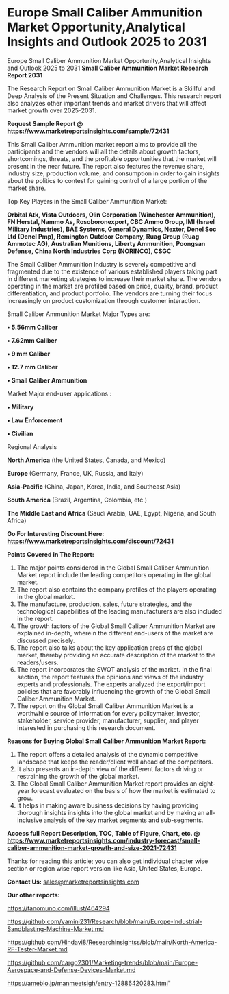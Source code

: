 # Europe Small Caliber Ammunition Market Opportunity,Analytical Insights and Outlook 2025 to 2031
Europe Small Caliber Ammunition Market Opportunity,Analytical Insights and Outlook 2025 to 2031
<strong>Small Caliber Ammunition Market Research Report 2031</strong>

The Research Report on Small Caliber Ammunition Market is a Skillful and Deep Analysis of the Present Situation and Challenges. This research report also analyzes other important trends and market drivers that will affect market growth over 2025-2031.

<strong>Request Sample Report @ <a href=https://www.marketreportsinsights.com/sample/72431>https://www.marketreportsinsights.com/sample/72431</a></strong>

This Small Caliber Ammunition market report aims to provide all the participants and the vendors will all the details about growth factors, shortcomings, threats, and the profitable opportunities that the market will present in the near future. The report also features the revenue share, industry size, production volume, and consumption in order to gain insights about the politics to contest for gaining control of a large portion of the market share.

Top Key Players in the Small Caliber Ammunition Market:

<strong>Orbital Atk, Vista Outdoors, Olin Corporation (Winchester Ammunition), FN Herstal, Nammo As, Rosoboronexport, CBC Ammo Group, IMI (Israel Military Industries), BAE Systems, General Dynamics, Nexter, Denel Soc Ltd (Denel Pmp), Remington Outdoor Company, Ruag Group (Ruag Ammotec AG), Australian Munitions, Liberty Ammunition, Poongsan Defense, China North Industries Corp (NORINCO), CSGC</strong>

The Small Caliber Ammunition Industry is severely competitive and fragmented due to the existence of various established players taking part in different marketing strategies to increase their market share. The vendors operating in the market are profiled based on price, quality, brand, product differentiation, and product portfolio. The vendors are turning their focus increasingly on product customization through customer interaction.

Small Caliber Ammunition Market Major Types are:

<strong>• 5.56mm Caliber

• 7.62mm Caliber

• 9 mm Caliber

• 12.7 mm Caliber

• Small Caliber Ammunition</strong>

Market Major end-user applications :

<strong>• Military

• Law Enforcement

• Civilian</strong>

Regional Analysis

</u><strong><b>North America</b></strong> (the United States, Canada, and Mexico)

<strong><b>Europe </b></strong>(Germany, France, UK, Russia, and Italy)

<strong><b>Asia-Pacific</b></strong> (China, Japan, Korea, India, and Southeast Asia)

<strong><b>South America</b></strong> (Brazil, Argentina, Colombia, etc.)

<strong><b>The Middle East and Africa</b></strong> (Saudi Arabia, UAE, Egypt, Nigeria, and South Africa)

<strong>Go For Interesting Discount Here: <a href=https://www.marketreportsinsights.com/discount/72431>https://www.marketreportsinsights.com/discount/72431</a></strong>

<strong>Points Covered in The Report:</strong>
<ol>
  <li>The major points considered in the Global Small Caliber Ammunition Market report include the leading competitors operating in the global market.</li>
  <li>The report also contains the company profiles of the players operating in the global market.</li>
  <li>The manufacture, production, sales, future strategies, and the technological capabilities of the leading manufacturers are also included in the report.</li>
  <li>The growth factors of the Global Small Caliber Ammunition Market are explained in-depth, wherein the different end-users of the market are discussed precisely.</li>
  <li>The report also talks about the key application areas of the global market, thereby providing an accurate description of the market to the readers/users.</li>
  <li>The report incorporates the SWOT analysis of the market. In the final section, the report features the opinions and views of the industry experts and professionals. The experts analyzed the export/import policies that are favorably influencing the growth of the Global Small Caliber Ammunition Market.</li>
  <li>The report on the Global Small Caliber Ammunition Market is a worthwhile source of information for every policymaker, investor, stakeholder, service provider, manufacturer, supplier, and player interested in purchasing this research document.</li>
</ol>
<strong>Reasons for Buying Global Small Caliber Ammunition Market Report:</strong>

<ol>
  <li>The report offers a detailed analysis of the dynamic competitive landscape that keeps the reader/client well ahead of the competitors.</li>
  <li>It also presents an in-depth view of the different factors driving or restraining the growth of the global market.</li>
  <li>The Global Small Caliber Ammunition Market report provides an eight-year forecast evaluated on the basis of how the market is estimated to grow.</li>
  <li>It helps in making aware business decisions by having providing thorough insights insights into the global market and by making an all-inclusive analysis of the key market segments and sub-segments.</li>
</ol>
<strong>Access full Report Description, TOC, Table of Figure, Chart, etc. @ <a href=https://www.marketreportsinsights.com/industry-forecast/small-caliber-ammunition-market-growth-and-size-2021-72431>https://www.marketreportsinsights.com/industry-forecast/small-caliber-ammunition-market-growth-and-size-2021-72431</a></strong>


Thanks for reading this article; you can also get individual chapter wise section or region wise report version like Asia, United States, Europe.

<strong>Contact Us:</strong>
sales@marketreportsinsights.com

<strong>Our other reports:</strong>

<a href=https://tanomuno.com/illust/464294>https://tanomuno.com/illust/464294</a>

<a href=https://github.com/yamini231/Research/blob/main/Europe-Industrial-Sandblasting-Machine-Market.md>https://github.com/yamini231/Research/blob/main/Europe-Industrial-Sandblasting-Machine-Market.md</a>

<a href=https://github.com/Hindavi8/Researchinsightss/blob/main/North-America-RF-Tester-Market.md>https://github.com/Hindavi8/Researchinsightss/blob/main/North-America-RF-Tester-Market.md</a>

<a href=https://github.com/cargo2301/Marketing-trends/blob/main/Europe-Aerospace-and-Defense-Devices-Market.md>https://github.com/cargo2301/Marketing-trends/blob/main/Europe-Aerospace-and-Defense-Devices-Market.md</a>

<a href=https://ameblo.jp/manmeetsigh/entry-12886420283.html>https://ameblo.jp/manmeetsigh/entry-12886420283.html</a>"
